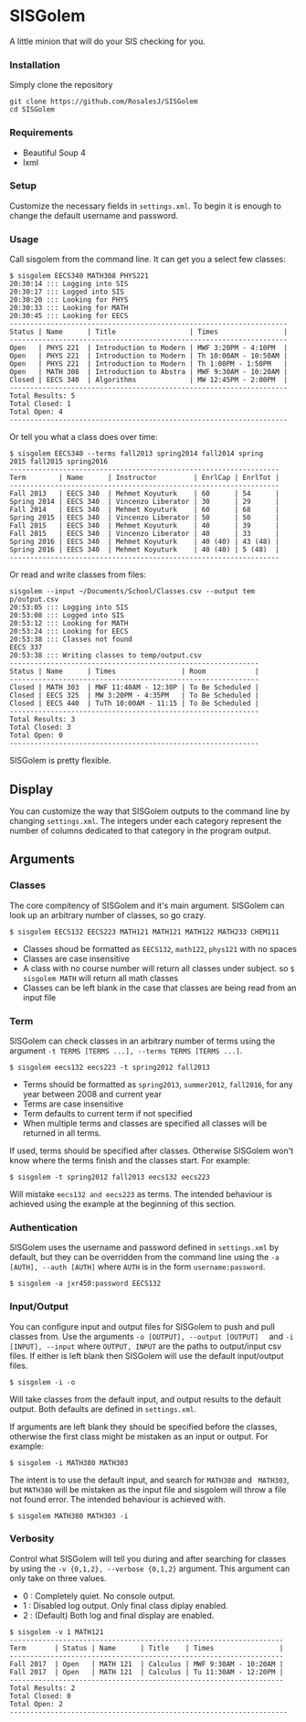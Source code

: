 # SISGolem
A little minion that will do your SIS checking for you.

### Installation
Simply clone the repository
```
git clone https://github.com/RosalesJ/SISGolem
cd SISGolem
```

### Requirements
* Beautiful Soup 4
* lxml

### Setup
Customize the necessary fields in ```settings.xml```. To begin it is enough to change the default username and password.

### Usage
Call sisgolem from the command line. It can get you a select few classes:

```
$ sisgolem EECS340 MATH308 PHYS221
20:30:14 ::: Logging into SIS
20:30:17 ::: Logged into SIS
20:30:20 ::: Looking for PHYS
20:30:33 ::: Looking for MATH
20:30:45 ::: Looking for EECS
--------------------------------------------------------------------
Status | Name      | Title                  | Times                |
--------------------------------------------------------------------
Open   | PHYS 221  | Introduction to Modern | MWF 3:20PM - 4:10PM  |
Open   | PHYS 221  | Introduction to Modern | Th 10:00AM - 10:50AM |
Open   | PHYS 221  | Introduction to Modern | Th 1:00PM - 1:50PM   |
Open   | MATH 308  | Introduction to Abstra | MWF 9:30AM - 10:20AM |
Closed | EECS 340  | Algorithms             | MW 12:45PM - 2:00PM  |
--------------------------------------------------------------------
Total Results: 5
Total Closed: 1
Total Open: 4
--------------------------------------------------------------------
```
Or tell you what a class does over time:
```
$ sisgolem EECS340 --terms fall2013 spring2014 fall2014 spring
2015 fall2015 spring2016
------------------------------------------------------------------
Term        | Name      | Instructor         | EnrlCap | EnrlTot |
------------------------------------------------------------------
Fall 2013   | EECS 340  | Mehmet Koyuturk    | 60      | 54      |
Spring 2014 | EECS 340  | Vincenzo Liberator | 30      | 29      |
Fall 2014   | EECS 340  | Mehmet Koyuturk    | 60      | 68      |
Spring 2015 | EECS 340  | Vincenzo Liberator | 50      | 50      |
Fall 2015   | EECS 340  | Mehmet Koyuturk    | 40      | 39      |
Fall 2015   | EECS 340  | Vincenzo Liberator | 40      | 33      |
Spring 2016 | EECS 340  | Mehmet Koyuturk    | 40 (40) | 43 (48) |
Spring 2016 | EECS 340  | Mehmet Koyuturk    | 40 (40) | 5 (48)  |
------------------------------------------------------------------
```
Or read and write classes from files:
```
sisgolem --input ~/Documents/School/Classes.csv --output tem
p/output.csv
20:53:05 ::: Logging into SIS
20:53:08 ::: Logged into SIS
20:53:12 ::: Looking for MATH
20:53:24 ::: Looking for EECS
20:53:38 ::: Classes not found
EECS 337
20:53:38 ::: Writing classes to temp/output.csv
-------------------------------------------------------------
Status | Name      | Times                | Room            |
-------------------------------------------------------------
Closed | MATH 303  | MWF 11:40AM - 12:30P | To Be Scheduled |
Closed | EECS 325  | MW 3:20PM - 4:35PM   | To Be Scheduled |
Closed | EECS 440  | TuTh 10:00AM - 11:15 | To Be Scheduled |
-------------------------------------------------------------
Total Results: 3
Total Closed: 3
Total Open: 0
-------------------------------------------------------------
```
SISGolem is pretty flexible.

## Display
You can customize the way that SISGolem outputs to the command line by changing
```settings.xml```. The integers under each category represent the number of
columns dedicated to that category in the program output.


## Arguments
### Classes
The core compitency of SISGolem and it's main argument. SISGolem can look up an arbitrary number of classes, so go crazy.
```
$ sisgolem EECS132 EECS223 MATH121 MATH121 MATH122 MATH233 CHEM111
```
* Classes shoud be formatted as ```EECS132```, ```math122```, ```phys121``` with no spaces
* Classes are case insensitive
* A class with no course number will return all classes under subject. so ```$ sisgolem MATH``` will return all math classes
* Classes can be left blank in the case that classes are being read from an input file
### Term
SISGolem can check classes in an arbitrary number of terms using the argument ```-t TERMS [TERMS ...], --terms TERMS [TERMS ...]```.
```
$ sisgolem eecs132 eecs223 -t spring2012 fall2013
```
* Terms should be formatted as ```spring2013```, ```summer2012```, ```fall2016```, for any year between 2008 and current year
* Terms are case insensitive
* Term defaults to current term if not specified
* When multiple terms and classes are specified all classes will be returned in all terms.

If used, terms should be specified after classes. Otherwise SISGolem won't know where the terms finish and the classes start. For example:
```
$ sisgolem -t spring2012 fall2013 eecs132 eecs223
```
Will mistake ```eecs132 and eecs223``` as terms. The intended behaviour is achieved using the example at the beginning of this section.
### Authentication
SISGolem uses the username and password defined in ```settings.xml``` by default, but they can be overridden from the command line using the ```-a [AUTH], --auth [AUTH]``` where ```AUTH``` is in the form ```username:password```.
```
$ sisgolem -a jxr450:password EECS132
```
### Input/Output
You can configure input and output files for SISGolem to push and pull classes from. Use the arguments ```-o [OUTPUT], --output [OUTPUT]  ``` and ```-i [INPUT], --input``` where ```OUTPUT, INPUT``` are the paths to output/input csv files. If either is left blank then SISGolem will use the default input/output files.
```
$ sisgolem -i -o
```
Will take classes from the default input, and output results to the default output. Both defaults are defined in ```settings.xml```.

If arguments are left blank they should be specified before the classes, otherwise the first class might be mistaken as an input or output. For example:
```
$ sisgolem -i MATH380 MATH303
```
The intent is to use the default input, and search for ```MATH380``` and ``` MATH303```, but ```MATH380``` will be mistaken as the input file and sisgolem will throw a file not found error. The intended behaviour is achieved with.
```
$ sisgolem MATH380 MATH303 -i
```

### Verbosity
Control what SISGolem will tell you during and after searching for classes by using the ```-v {0,1,2}, --verbose {0,1,2}``` argument. This argument can only take on three values.
* 0 : Completely quiet. No console output.
* 1 : Disabled log output. Only final class diplay enabled.
* 2 : (Default) Both log and final display are enabled.
```
$ sisgolem -v 1 MATH121
-------------------------------------------------------------------
Term       | Status | Name      | Title    | Times                |
-------------------------------------------------------------------
Fall 2017  | Open   | MATH 121  | Calculus | MWF 9:30AM - 10:20AM |
Fall 2017  | Open   | MATH 121  | Calculus | Tu 11:30AM - 12:20PM |
-------------------------------------------------------------------
Total Results: 2
Total Closed: 0
Total Open: 2
--------------------------------------------------------------------
```
